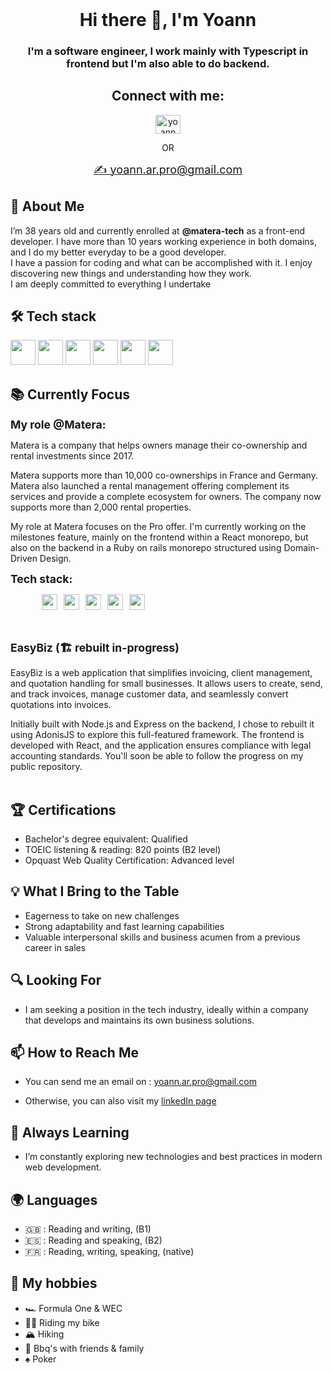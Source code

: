 <header>
<link rel="stylesheet" type='text/css' href="https://cdn.jsdelivr.net/gh/devicons/devicon@latest/devicon.min.css" />
</header>
<h1 align="center">Hi there 👋, I'm Yoann</h1>

<h3 align="center">I'm a software engineer, I work mainly with Typescript in frontend but I'm also able to do backend.</h3>

<h2 align="center">Connect with me:</h2>

<p align="center">
<a href="https://linkedin.com/in/yoann" target="blank"><img  src="https://cdn.jsdelivr.net/gh/devicons/devicon@latest/icons/linkedin/linkedin-original.svg" alt="yoann" height="30" width="40"/></a>
</p>
<p align="center">OR</p>
<p align="center">
<a href="mailto:yoann.ar.pro@gmail.com" align="center"><font size="4">✍️ yoann.ar.pro@gmail.com</font></a>
</p>

<h2 align="left">🚀 About Me</h2>

I’m 38 years old and currently enrolled at **@matera-tech** as a front-end developer. I have more than 10 years working experience in both domains, and I do my better everyday to be a good developer.
<br>
I have a passion for coding and what can be accomplished with it. I enjoy discovering new things and understanding how they work.
<br>
I am deeply committed to everything I undertake

<h2 align="left">🛠 Tech stack</h2>

<p>
<img src="https://cdn.jsdelivr.net/gh/devicons/devicon@latest/icons/typescript/typescript-original.svg" height="40" />
<img src="https://cdn.jsdelivr.net/gh/devicons/devicon@latest/icons/react/react-original-wordmark.svg" height="40" />
<img src="https://cdn.jsdelivr.net/gh/devicons/devicon@latest/icons/nodejs/nodejs-original-wordmark.svg" height="40" />
<img src="https://cdn.jsdelivr.net/gh/devicons/devicon@latest/icons/postgresql/postgresql-plain-wordmark.svg" height="40" />
<img src="https://cdn.jsdelivr.net/gh/devicons/devicon@latest/icons/githubactions/githubactions-original-wordmark.svg" height="40" />
<img src="https://cdn.jsdelivr.net/gh/devicons/devicon@latest/icons/docker/docker-original-wordmark.svg" height="40" />  
</p>

<h2 align="left">📚 Currently Focus</h2>

<span style="font-weight: 700; font-size: 1.1rem">My role @Matera:</span>

Matera is a company that helps owners manage their co-ownership and rental investments since 2017.

Matera supports more than 10,000 co-ownerships in France and Germany. Matera also launched a rental management offering complement its services and provide a complete ecosystem for owners. The company now supports more than 2,000 rental properties.

My role at Matera focuses on the Pro offer. I'm currently working on the milestones feature, mainly on the frontend within a React monorepo, but also on the backend in a Ruby on rails monorepo structured using Domain-Driven Design.

<span style="font-weight: 700; font-size: 1.1rem">Tech stack:</span>

<div style="display: flex; gap: 10px; justify-content: start; padding-left: 50px">
<img src="https://cdn.jsdelivr.net/gh/devicons/devicon@latest/icons/typescript/typescript-original.svg" height="25" />
<img src="https://cdn.jsdelivr.net/gh/devicons/devicon@latest/icons/react/react-original-wordmark.svg" height="25" />
<img src="https://cdn.jsdelivr.net/gh/devicons/devicon@latest/icons/ruby/ruby-original-wordmark.svg" height="25" />          
<img src="https://cdn.jsdelivr.net/gh/devicons/devicon@latest/icons/rails/rails-original-wordmark.svg" height="25" />          
<img src="https://cdn.jsdelivr.net/gh/devicons/devicon@latest/icons/postgresql/postgresql-plain-wordmark.svg" height="25" />
</div>
<br>
<br>

<span style="font-weight: 700; font-size: 1.1rem">EasyBiz (🏗️ rebuilt in-progress)</span>

EasyBiz is a web application that simplifies invoicing, client management, and quotation handling for small businesses. It allows users to create, send, and track invoices, manage customer data, and seamlessly convert quotations into invoices.

Initially built with Node.js and Express on the backend, I chose to rebuilt it using AdonisJS to explore this full-featured framework. The frontend is developed with React, and the application ensures compliance with legal accounting standards.
You'll soon be able to follow the progress on my public repository.
<br>
<br>

<h2 align="left">🏆 Certifications</h2>

- Bachelor's degree equivalent: Qualified
- TOEIC listening & reading: 820 points (B2 level)
- Opquast Web Quality Certification: Advanced level

<h2 align="left">💡 What I Bring to the Table</h2>

- Eagerness to take on new challenges
- Strong adaptability and fast learning capabilities
- Valuable interpersonal skills and business acumen from a previous career in sales

<h2 align="left">🔍 Looking For</h2>

- I am seeking a position in the tech industry, ideally within a company that develops and maintains its own business solutions.

<h2 align="left">📫 How to Reach Me</h2>

- You can send me an email on :
  yoann.ar.pro@gmail.com

- Otherwise, you can also visit my
  [linkedIn page](https://www.linkedin.com/in/yoann-auroy/)

<h2 align="left">🌱 Always Learning</h2>

- I’m constantly exploring new technologies and best practices in modern web development.

<h2 align="left">🌍 Languages</h2>

- 🇬🇧 : Reading and writing, (B1)
- 🇪🇸 : Reading and speaking, (B2)
- 🇫🇷 : Reading, writing, speaking, (native)

<h2 align="left">👀 My hobbies</h2>

- 🏎️ Formula One & WEC
- 🚴‍♂️ Riding my bike
- 🏔️ Hiking
- 🥩 Bbq's with friends & family
- ♠️ Poker
